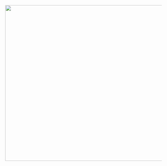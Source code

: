<img src="https://github.com/Xedera/xedera/blob/main/golden-retriever-pijama.gif" width="600" height="500" />
